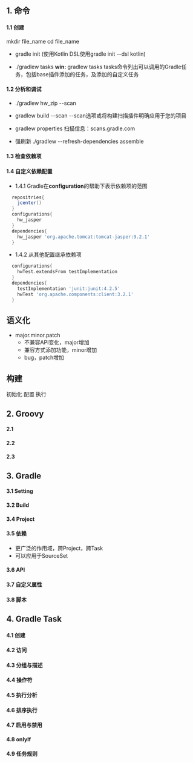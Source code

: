 ## 1. 命令

#### 1.1 创建

mkdir file_name
cd file_name
* gradle init
(使用Kotlin DSL使用gradle init --dsl kotlin)

* ./gradlew tasks
**win:** gradlew tasks
tasks命令列出可以调用的Gradle任务，包括base插件添加的任务，及添加的自定义任务

#### 1.2 分析和调试

* ./gradlew hw_zip --scan
* gradlew build --scan
--scan选项或将构建扫描插件明确应用于您的项目

* gradlew properties
 扫描信息：scans.gradle.com

* 强刷新
./gradlew --refresh-dependencies assemble

#### 1.3 检查依赖项

#### 1.4 自定义依赖配置

* 1.4.1 Gradle在**configuration**的帮助下表示依赖项的范围

```groovy
  repositries{
    jcenter()
  }
  configurations{
    hw_jasper
  }
  dependencies{
    hw_jasper 'org.apache.tomcat:tomcat-jasper:9.2.1'
  }
```

* 1.4.2 从其他配置继承依赖项

```groovy
  configurations{
    hwTest.extendsFrom testImplementation
  }
  dependencies{
    testImplementation 'junit:junit:4.2.5'
    hwTest 'org.apache.components:client:3.2.1'
  }
```

## 语义化
* major.minor.patch
    * 不兼容API变化，major增加
    * 兼容方式添加功能，minor增加
    * bug，patch增加


## 构建

初始化
配置
执行


## 2. Groovy
#### 2.1
#### 2.2
#### 2.3

## 3. Gradle
#### 3.1 Setting
#### 3.2 Build
#### 3.4 Project
#### 3.5 依赖
* 更广泛的作用域，跨Project，跨Task
* 可以应用于SourceSet
#### 3.6 API
#### 3.7 自定义属性
#### 3.8 脚本

## 4. Gradle Task
#### 4.1 创建
#### 4.2 访问
#### 4.3 分组与描述
#### 4.4 操作符
#### 4.5 执行分析
#### 4.6 排序执行
#### 4.7 启用与禁用
#### 4.8 onlyIf
#### 4.9 任务规则
